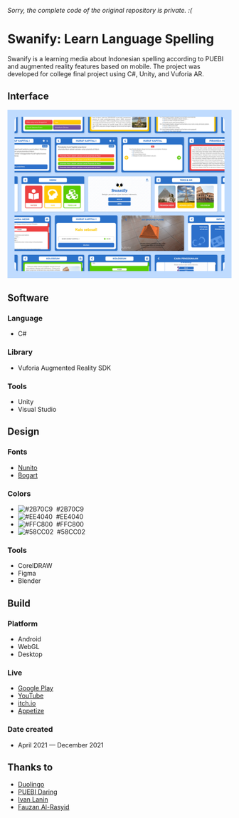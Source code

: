 *Sorry, the complete code of the original repository is private. :(*

# Swanify: Learn Language Spelling
Swanify is a learning media about Indonesian spelling according to PUEBI and augmented reality features based on mobile. The project was developed for college final project using C#, Unity, and Vuforia AR.

## Interface
![Interface](https://raw.githubusercontent.com/luqmanherifa/luqman-herifa-personal-portfolio-v2/main/public/works/swanify.png)

## Software
### Language
  - C#

### Library
  - Vuforia Augmented Reality SDK

### Tools
  - Unity
  - Visual Studio

## Design
### Fonts
  - [Nunito](https://fonts.google.com/specimen/Nunito)
  - [Bogart](https://www.dafont.com/bogart.font)
  
### Colors
  - ![#2B70C9](https://placehold.co/20x20/2B70C9/2B70C9.png)  #2B70C9
  - ![#EE4040](https://placehold.co/20x20/EE4040/EE4040.png)  #EE4040
  - ![#FFC800](https://placehold.co/20x20/FFC800/FFC800.png)  #FFC800
  - ![#58CC02](https://placehold.co/20x20/58CC02/58CC02.png)  #58CC02
  
### Tools
  - CorelDRAW
  - Figma
  - Blender

## Build
### Platform
  - Android
  - WebGL
  - Desktop

### Live
  - [Google Play](https://play.google.com/store/apps/details?id=id.ac.stiki.doleno.swanify)
  - [YouTube](https://youtu.be/wIRdTVH-OFM)
  - [itch.io](https://luqmanherifa.itch.io/swanify)
  - [Appetize](https://appetize.io/app/oo6c6vfw22vv53hll7boigr6mq)
  
### Date created
  - April 2021 — December 2021
  
## Thanks to
  - [Duolingo](https://www.duolingo.com)
  - [PUEBI Daring](https://puebi.js.org)
  - [Ivan Lanin](https://twitter.com/ivanlanin)
  - [Fauzan Al-Rasyid](https://twitter.com/fauzanalrasyid)

